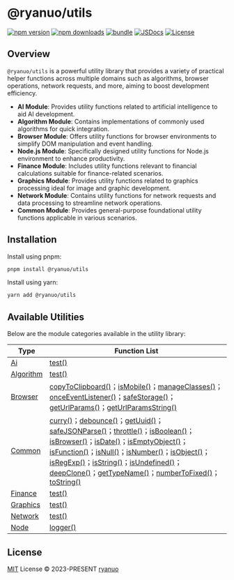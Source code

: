 # @ryanuo/utils

[![npm version][npm-version-src]][npm-version-href]
[![npm downloads][npm-downloads-src]][npm-downloads-href]
[![bundle][bundle-src]][bundle-href]
[![JSDocs][jsdocs-src]][jsdocs-href]
[![License][license-src]][license-href]

## Overview

`@ryanuo/utils` is a powerful utility library that provides a variety of practical helper functions across multiple domains such as algorithms, browser operations, network requests, and more, aiming to boost development efficiency.
- **AI Module**: Provides utility functions related to artificial intelligence to aid AI development.
- **Algorithm Module**: Contains implementations of commonly used algorithms for quick integration.
- **Browser Module**: Offers utility functions for browser environments to simplify DOM manipulation and event handling.
- **Node.js Module**: Specifically designed utility functions for Node.js environment to enhance productivity.
- **Finance Module**: Includes utility functions relevant to financial calculations suitable for finance-related scenarios.
- **Graphics Module**: Provides utility functions related to graphics processing ideal for image and graphic development.
- **Network Module**: Contains utility functions for network requests and data processing to streamline network operations.
- **Common Module**: Provides general-purpose foundational utility functions applicable in various scenarios.

## Installation

Install using pnpm:

```bash
pnpm install @ryanuo/utils
```

Install using yarn:

```bash
yarn add @ryanuo/utils
```

## Available Utilities

Below are the module categories available in the utility library:
<!-- auto utils start -->
| Type | Function List |
|------|----------------|
| [Ai](https://utils.ryanuo.cc/api/ai/) | [test()](https://utils.ryanuo.cc/api/ai/variables/test.html) |
| [Algorithm](https://utils.ryanuo.cc/api/algorithm/) | [test()](https://utils.ryanuo.cc/api/algorithm/variables/test.html) |
| [Browser](https://utils.ryanuo.cc/api/browser/) | [copyToClipboard()](https://utils.ryanuo.cc/api/browser/functions/copyToClipboard.html)；[isMobile()](https://utils.ryanuo.cc/api/browser/functions/isMobile.html)；[manageClasses()](https://utils.ryanuo.cc/api/browser/functions/manageClasses.html)；[onceEventListener()](https://utils.ryanuo.cc/api/browser/functions/onceEventListener.html)；[safeStorage()](https://utils.ryanuo.cc/api/browser/variables/safeStorage.html)；[getUrlParams()](https://utils.ryanuo.cc/api/browser/functions/getUrlParams.html)；[getUrlParamsString()](https://utils.ryanuo.cc/api/browser/functions/getUrlParamsString.html) |
| [Common](https://utils.ryanuo.cc/api/common/) | [curry()](https://utils.ryanuo.cc/api/common/functions/curry.html)；[debounce()](https://utils.ryanuo.cc/api/common/functions/debounce.html)；[getUuid()](https://utils.ryanuo.cc/api/common/functions/getUuid.html)；[safeJSONParse()](https://utils.ryanuo.cc/api/common/functions/safeJSONParse.html)；[throttle()](https://utils.ryanuo.cc/api/common/functions/throttle.html)；[isBoolean()](https://utils.ryanuo.cc/api/common/functions/isBoolean.html)；[isBrowser()](https://utils.ryanuo.cc/api/common/functions/isBrowser.html)；[isDate()](https://utils.ryanuo.cc/api/common/functions/isDate.html)；[isEmptyObject()](https://utils.ryanuo.cc/api/common/functions/isEmptyObject.html)；[isFunction()](https://utils.ryanuo.cc/api/common/functions/isFunction.html)；[isNull()](https://utils.ryanuo.cc/api/common/functions/isNull.html)；[isNumber()](https://utils.ryanuo.cc/api/common/functions/isNumber.html)；[isObject()](https://utils.ryanuo.cc/api/common/functions/isObject.html)；[isRegExp()](https://utils.ryanuo.cc/api/common/functions/isRegExp.html)；[isString()](https://utils.ryanuo.cc/api/common/functions/isString.html)；[isUndefined()](https://utils.ryanuo.cc/api/common/functions/isUndefined.html)；[deepClone()](https://utils.ryanuo.cc/api/common/functions/deepClone.html)；[getTypeName()](https://utils.ryanuo.cc/api/common/functions/getTypeName.html)；[numberToFixed()](https://utils.ryanuo.cc/api/common/functions/numberToFixed.html)；[toString()](https://utils.ryanuo.cc/api/common/functions/toString.html) |
| [Finance](https://utils.ryanuo.cc/api/finance/) | [test()](https://utils.ryanuo.cc/api/finance/variables/test.html) |
| [Graphics](https://utils.ryanuo.cc/api/graphics/) | [test()](https://utils.ryanuo.cc/api/graphics/variables/test.html) |
| [Network](https://utils.ryanuo.cc/api/network/) | [test()](https://utils.ryanuo.cc/api/network/variables/test.html) |
| [Node](https://utils.ryanuo.cc/api/node/) | [logger()](https://utils.ryanuo.cc/api/node/variables/logger.html) |
<!-- auto utils end -->

## License

[MIT](./LICENSE) License © 2023-PRESENT [ryanuo](https://github.com/ryanuo)

<!-- Badges -->

[npm-version-src]: https://img.shields.io/npm/v/@ryanuo/utils?style=flat&colorA=080f12&colorB=1fa669
[npm-version-href]: https://npmjs.com/package/@ryanuo/utils
[npm-downloads-src]: https://img.shields.io/npm/dm/@ryanuo/utils?style=flat&colorA=080f12&colorB=1fa669
[npm-downloads-href]: https://npmjs.com/package/@ryanuo/utils
[bundle-src]: https://img.shields.io/bundlephobia/minzip/@ryanuo/utils?style=flat&colorA=080f12&colorB=1fa669&label=minzip
[bundle-href]: https://bundlephobia.com/result?p=@ryanuo/utils
[license-src]: https://img.shields.io/github/license/ryanuo/utils.svg?style=flat&colorA=080f12&colorB=1fa669
[license-href]: https://github.com/ryanuo/utils/blob/main/LICENSE
[jsdocs-src]: https://img.shields.io/badge/jsdocs-reference-080f12?style=flat&colorA=080f12&colorB=1fa669
[jsdocs-href]: https://www.jsdocs.io/package/@ryanuo/utils
